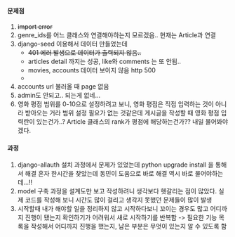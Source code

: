 #### 문제점

1. ~~import error~~
2. genre_ids를 어느 클래스와 연결해야하는지 모르겠음.. 현재는 Article과 연결
3. django-seed 이용해서 데이터 만들었는데 
   - ~~401 에러 발생으로 데이터가 출력되지 않음..~~
   - articles detail 까지는 성공, like와 comments 는 또 안됨..
   - movies, accounts 데이터 보이지 않음 http 500
   - 
4. accounts url 불러올 때 page 없음
5. admin도 안되고.. 되는게 없네...
6. 영화 평점 범위를 0-10으로 설정하려고 보니, 영화 평점은 직접 입력하는 것이 아니라 받아오는 거라 범위 설정 필요가 없는 것같은데 게시글을 작성할 때 영화 평점 입력란이 있는건가..?
   Article 클래스의 rank가 평점에 해당하는건가?? 내일 물어봐야겠다.



#### 과정

1. django-allauth 설치 과정에서 문제가 있었는데 python upgrade install 을 통해서 해결
   혼자 한시간을 찾았는데 동민이 도움으로 바로 해결 역시 바로 물어야하는데...!! 
2. model 구축 과정을 설계도만 보고 작성하려니 생각보다 헷갈리는 점이 많았다.
   실제 코드를 작성해 보니 시간도 많이 걸리고 생각지 못했던 문제들이 많이 발생 
3. 시작할때 내가 해야할 일을 정리하지 않고 시작하다보니 꼬이는 경우도 많고 어디까지 진행이 됐는지 확인하기가 어려워서 새로 시작하기를 반복함
   -> 필요한 기능 목록을 작성해서 어디까지 진행을 했는지, 남은 부분은 무엇이 있는지 알 수 있도록 함



